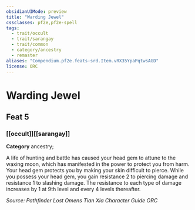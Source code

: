 ```yaml
---
obsidianUIMode: preview
title: "Warding Jewel"
cssclasses: pf2e,pf2e-spell
tags:
  - trait/occult
  - trait/sarangay
  - trait/common
  - category/ancestry
  - remaster
aliases: "Compendium.pf2e.feats-srd.Item.vRX35YpaPqtwsAGD"
license: ORC
---
```

# Warding Jewel
## Feat 5
### [[occult]][[sarangay]]

**Category** ancestry; 




A life of hunting and battle has caused your head gem to attune to the waxing moon, which has manifested in the power to protect you from harm. Your head gem protects you by making your skin difficult to pierce. While you possess your head gem, you gain resistance 2 to piercing damage and resistance 1 to slashing damage. The resistance to each type of damage increases by 1 at 9th level and every 4 levels thereafter.

*Source: Pathfinder Lost Omens Tian Xia Character Guide*
*ORC*